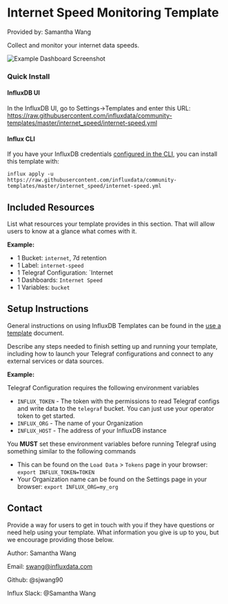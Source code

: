 # Internet Speed Monitoring Template

Provided by: Samantha Wang

Collect and monitor your internet data speeds. 


![Example Dashboard Screenshot](Example_Screenshot.png)

### Quick Install

#### InfluxDB UI

In the InfluxDB UI, go to Settings->Templates and enter this URL: https://raw.githubusercontent.com/influxdata/community-templates/master/internet_speed/internet-speed.yml

#### Influx CLI
If you have your InfluxDB credentials [configured in the CLI](https://v2.docs.influxdata.com/v2.0/reference/cli/influx/config/), you can install this template with:

```
influx apply -u https://raw.githubusercontent.com/influxdata/community-templates/master/internet_speed/internet-speed.yml
```

## Included Resources

List what resources your template provides in this section. That will allow users to know at a glance what comes with it.

**Example:**

  - 1 Bucket: `internet`, 7d retention
  - 1 Label: `internet-speed`
  - 1 Telegraf Configuration: `Internet
  - 1 Dashboards: `Internet Speed`
  - 1 Variables: `bucket`

## Setup Instructions

General instructions on using InfluxDB Templates can be found in the [use a template](../docs/use_a_template.md) document.

Describe any steps needed to finish setting up and running your template, including how to launch your Telegraf configurations and connect to any external services or data sources.

**Example:**
    
Telegraf Configuration requires the following environment variables
  - `INFLUX_TOKEN` - The token with the permissions to read Telegraf configs and write data to the `telegraf` bucket. You can just use your operator token to get started.
  - `INFLUX_ORG` - The name of your Organization
  - `INFLUX_HOST` - The address of your InfluxDB instance

You **MUST** set these environment variables before running Telegraf using something similar to the following commands
  - This can be found on the `Load Data` > `Tokens` page in your browser: `export INFLUX_TOKEN=TOKEN`
  - Your Organization name can be found on the Settings page in your browser: `export INFLUX_ORG=my_org`


## Contact

Provide a way for users to get in touch with you if they have questions or need help using your template. What information you give is up to you, but we encourage providing those below.

Author: Samantha Wang

Email: swang@influxdata.com

Github: @sjwang90

Influx Slack: @Samantha Wang
